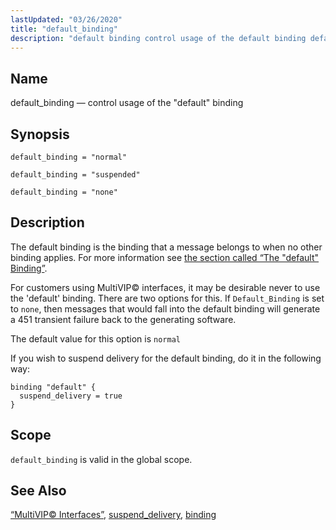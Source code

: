 ```yaml
---
lastUpdated: "03/26/2020"
title: "default_binding"
description: "default binding control usage of the default binding default binding normal default binding suspended default binding none The default binding is the binding that a message belongs to when no other binding applies For more information see the section called The default Binding For customers using Multi VIP interfaces it..."
---
```


<a name="conf.ref.default_binding"></a> 
## Name

default_binding — control usage of the "default" binding

## Synopsis

`default_binding = "normal"`

`default_binding = "suspended"`

`default_binding = "none"`

<a name="idp8750608"></a> 
## Description

The default binding is the binding that a message belongs to when no other binding applies. For more information see [the section called “The "default" Binding”](/momentum/3/3-reference/3-reference-conf-ref-binding#conf.ref.binding.default).

For customers using MultiVIP© interfaces, it may be desirable never to use the 'default' binding. There are two options for this. If `Default_Binding` is set to `none`, then messages that would fall into the default binding will generate a 451 transient failure back to the generating software.

The default value for this option is `normal`

If you wish to suspend delivery for the default binding, do it in the following way:

```
binding "default" {
  suspend_delivery = true
}
```
<a name="idp8756720"></a> 
## Scope

`default_binding` is valid in the global scope.

<a name="idp8758752"></a> 
## See Also

[“MultiVIP© Interfaces”](/momentum/3/3-reference/operations-multivip), [suspend_delivery](/momentum/3/3-reference/3-reference-conf-ref-suspend-delivery), [binding](/momentum/3/3-reference/3-reference-conf-ref-binding)
